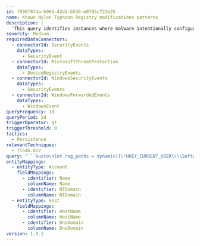 ```yaml
---
id: f090f8f4a-b986-42d2-b536-e0795c723e25
name: Known Nylon Typhoon Registry modifications patterns
description: |
  'This query identifies instances where malware intentionally configures the browser settings for its use by modifying the following registry entries by Nylon Typhoon threat actor.'
severity: Medium
requiredDataConnectors:
  - connectorId: SecurityEvents
    dataTypes:
      - SecurityEvent
  - connectorId: MicrosoftThreatProtection
    dataTypes:
      - DeviceRegistryEvents
  - connectorId: WindowsSecurityEvents
    dataTypes:
      - SecurityEvents
  - connectorId: WindowsForwardedEvents
    dataTypes:
      - WindowsEvent
queryFrequency: 1d
queryPeriod: 1d
triggerOperator: gt
triggerThreshold: 0
tactics:
  - Persistence
relevantTechniques:
  - T1546.012
query: "```kusto\nlet reg_paths = dynamic([\"HKEY_CURRENT_USER\\\\Software\\\\Microsoft\\\\Internet Explorer\\\\Main\", \n                        \"HKEY_CURRENT_USER\\\\Software\\\\Microsoft\\\\Internet Explorer\\\\Recovery\", \n                        \"HKEY_CURRENT_USER\\\\Software\\\\Microsoft\\\\Internet Explorer\\\\Privacy\", \n                        \"HKEY_CURRENT_USER\\\\Software\\\\Microsoft\\\\Windows\\\\CurrentVersion\\\\Internet Settings\\\\ZoneMap\"\n                        ]);\nlet reg_keys = dynamic([\"Start Page\", \"DisableFirstRunCustomize\", \"RunOnceComplete\", \"RunOnceHasShown\", \"Check_Associations\", \"AutoRecover\", \"ClearBrowsingHistoryOnExit\", \"Completed\", \"IEHarden\"]);\n(union isfuzzy=true\n(\nSecurityEvent\n| where EventID == 4657\n| where ObjectName has_any (reg_paths) and ObjectValueName has_any (reg_keys)\n| summarize Count=count() by Computer, Account, ObjectName\n| extend AccountCustomEntity = Account, HostCustomEntity = Computer\n),\n(\nWindowsEvent\n| where EventID == 4657 and EventData  has_any (reg_paths) and EventData has_any (reg_keys)\n| extend ObjectName = tostring(EventData.ObjectName)\n| extend ObjectValueName = tostring(EventData.ObjectValueName)\n| where ObjectName has_any (reg_paths) and ObjectValueName has_any (reg_keys)\n| extend Account =  strcat(tostring(EventData.SubjectDomainName),\"\\\\\", tostring(EventData.SubjectUserName))\n| summarize Count=count() by Computer, Account, ObjectName\n| extend AccountCustomEntity = Account, HostCustomEntity = Computer\n),\n(\nEvent\n| where Source == \"Microsoft-Windows-Sysmon\"\n| where EventID in (12, 13)\n| extend EventData = parse_xml(EventData).DataItem.EventData.Data\n| mv-expand bagexpansion=array EventData\n| evaluate bag_unpack(EventData)\n| extend Key=tostring(['@Name']), Value=['#text']\n| evaluate pivot(Key, any(Value), TimeGenerated, Source, EventLog, Computer, EventLevel, EventLevelName, EventID, UserName, RenderedDescription, MG, ManagementGroupName, Type, _ResourceId)\n| where TargetObject has_any (reg_paths) and TargetObject has_any (reg_keys)\n| summarize Count=count() by Computer, UserName, tostring(TargetObject)\n| extend AccountCustomEntity = UserName, HostCustomEntity = Computer\n),\n(\nimRegistry\n| where RegistryKey has_any (reg_paths) and RegistryValue has_any (reg_keys)\n| summarize Count=count() by Dvc, Username, RegistryKey\n| extend AccountCustomEntity = Username, HostCustomEntity = Dvc\n)\n)\n| extend NTDomain = tostring(split(AccountCustomEntity, '\\\\', 0)[0]), Name = tostring(split(AccountCustomEntity, '\\\\', 1)[0])\n| extend HostName = tostring(split(HostCustomEntity, '.', 0)[0]), DnsDomain = tostring(strcat_array(array_slice(split(HostCustomEntity, '.'), 1, -1), '.'))\n| extend Account_0_Name = Name\n| extend Account_0_NTDomain = NTDomain\n| extend Host_0_HostName = HostName\n| extend Host_0_DnsDomain = DnsDomain\n```"
entityMappings:
  - entityType: Account
    fieldMappings:
      - identifier: Name
        columnName: Name
      - identifier: NTDomain
        columnName: NTDomain
  - entityType: Host
    fieldMappings:
      - identifier: HostName
        columnName: HostName
      - identifier: DnsDomain
        columnName: DnsDomain
version: 1.0.1
---
```


